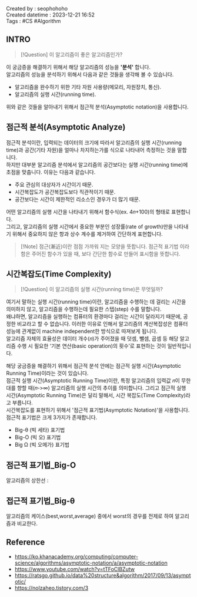 Created by : seophohoho  
Created datetime : 2023-12-21 16:52  
Tags :  #CS #Algorithm
## INTRO
> [!Question] 이 알고리즘이 좋은 알고리즘인가?

이 궁금증을 해결하기 위해서 해당 알고리즘의 성능을 __'분석'__ 합니다.  
알고리즘의 성능을 분석하기 위해서 다음과 같은 것들을 생각해 볼 수 있습니다.
- 알고리즘을 완수하기 위한 기타 자원 사용량(메모리, 자원장치, 통신).
- 알고리즘의 실행 시간(running time).

위와 같은 것들을 알아내기 위해서 점근적 분석(Asymptotic notation)을 사용합니다.  
## 점근적 분석(Asymptotic Analyze)
점근적 분석이란, 입력되는 데이터의 크기에 따라서 알고리즘의 실행 시간(running time)과 공간(기타 자원)을 얼마나 차지하는가를 식으로 나타내어 측정하는 것을 말합니다.  
하지만 대부분 알고리즘 분석에서 알고리즘의 공간보다는 실행 시간(running time)에 초점을 맞춥니다. 이유는 다음과 같습니다. 
- 주요 관심의 대상자가 시간이기 때문.
- 시간복잡도가 공간복잡도보다 직관적이기 때문.
- 공간보다는 시간이 제한적인 리소스인 경우가 더 많기 때문.

어떤 알고리즘의 실행 시간을 나타내기 위해서 함수식(ex. 4𝑛+100)의 형태로 표현합니다.  
그리고, 알고리즘의 실행 시간에서 중요한 부분인 성장률(rate of growth)만을 나타내기 위해서 중요하지 않은 항과 상수 계수를 제거하여 간단하게 표현합니다.  
> [!Note] 점근(漸近)이란 점점 가까워 지는 모양을 뜻합니다. 점근적 표기법 이라 함은 주어진 함수가 있을 때, 보다 간단한 함수로 만들어 표시함을 뜻합니다.
## 시간복잡도(Time Complexity)
> [!Question] 이 알고리즘의 실행 시간(running time)은 무엇일까? 

여기서 말하는 실행 시간(running time)이란, 알고리즘을 수행하는 데 걸리는 시간을 의미하지 않고, 알고리즘을 수행하는데 필요한 스텝(step) 수를 말합니다.  
왜냐하면, 알고리즘을 실행하는 컴퓨터의 환경마다 걸리는 시간이 달라지기 때문에, 공정한 비교라고 할 수 없습니다. 이러한 이유로 인해서 알고리즘의 계산복잡성은 컴퓨터 성능에 관계없이 machine independent한 방식으로 따져보게 됩니다.  
알고리즘 자체의 효율성은 데이터 개수(𝑛)가 주어졌을 때 덧셈, 뺄셈, 곱셈 등 해당 알고리즘 수행 시 필요한 ‘기본 연산(basic operation)의 횟수’로 표현하는 것이 일반적입니다.  

해당 궁금증을 해결하기 위해서 점근적 분석 안에는 점근적 실행 시간(Asymptotic Running Time)이라는 것이 있습니다.  
점근적 실행 시간(Asymptotic Running Time)이란, 특정 알고리즘의 입력값 𝑛이 무한대를 향할 때(𝑛->∞) 알고리즘의 실행 시간의 추이를 의미합니다. 
그리고 점근적 실행 시간(Asymptotic Running Time)은 달리 말해서, 시간 복잡도(Time Complexity)라고 부릅니다.  
시간복잡도를 표현하기 위해서 '점근적 표기법(Asymptotic Notation)'을 사용합니다.  
점근적 표기법은 크게 3가지가 존재합니다.  
- Big-θ (빅 세타) 표기법
- Big-O (빅 오) 표기법
- Big Ω (빅 오메가) 표기법
## 점근적 표기법_Big-O
알고리즘의 상한선 : 
## 접근적 표기법_Big-θ
알고리즘의 케이스(best,worst,average) 중에서 worst의 경우를 전제로 하여 알고리즘과 비교한다. 
## Reference
- https://ko.khanacademy.org/computing/computer-science/algorithms/asymptotic-notation/a/asymptotic-notation
- https://www.youtube.com/watch?v=tTFoClBZutw
- https://ratsgo.github.io/data%20structure&algorithm/2017/09/13/asymptotic/
- https://nolzaheo.tistory.com/3
